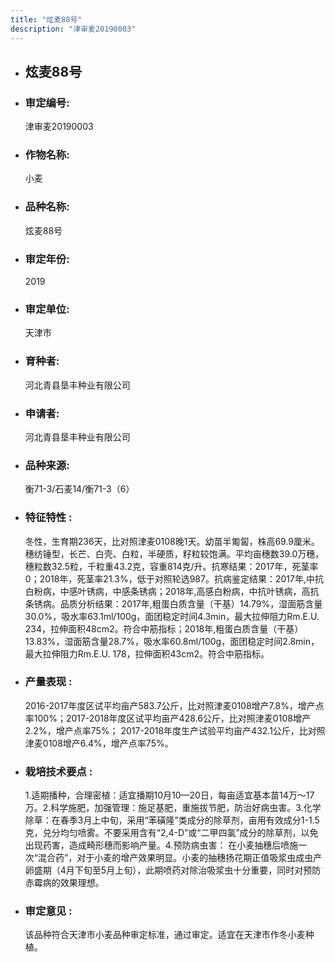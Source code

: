 ```yaml
---
title: "炫麦88号"
description: "津审麦20190003"
---
```

* ## 炫麦88号
* ###  审定编号:  
   津审麦20190003

*  ### 作物名称:  
   小麦

*   ###  品种名称: 
    炫麦88号

*   ### 审定年份: 
    2019

*   ### 审定单位:  
    天津市

*   ### 育种者:  
    河北青县垦丰种业有限公司

*   ### 申请者:  
    河北青县垦丰种业有限公司

*   ### 品种来源:  
    衡71-3/石麦14/衡71-3（6）

*   ### 特征特性 : 
    冬性，生育期236天，比对照津麦0108晚1天。幼苗半匍匐，株高69.9厘米。穗纺锤型，长芒、白壳、白粒，半硬质，籽粒较饱满。平均亩穗数39.0万穗，穗粒数32.5粒，千粒重43.2克，容重814克/升。抗寒结果：2017年，死茎率0；2018年，死茎率21.3%，低于对照轮选987。抗病鉴定结果：2017年,中抗白粉病，中感叶锈病，中感条锈病；2018年,高感白粉病，中抗叶锈病，高抗条锈病。品质分析结果：2017年,粗蛋白质含量（干基）14.79%，湿面筋含量30.0%，吸水率63.1ml/100g，面团稳定时间4.3min，最大拉伸阻力Rm.E.U. 234，拉伸面积48cm2。符合中筋指标；2018年,粗蛋白质含量（干基）13.83%，湿面筋含量28.7%，吸水率60.8ml/100g，面团稳定时间2.8min，最大拉伸阻力Rm.E.U. 178，拉伸面积43cm2。符合中筋指标。

*   ### 产量表现 : 
    2016-2017年度区试平均亩产583.7公斤，比对照津麦0108增产7.8%，增产点率100%；2017-2018年度区试平均亩产428.6公斤，比对照津麦0108增产2.2%，增产点率75%； 2017-2018年度生产试验平均亩产432.1公斤，比对照津麦0108增产6.4%，增产点率75%。

*   ### 栽培技术要点 : 
    1.适期播种，合理密植：适宜播期10月10—20日，每亩适宜基本苗14万～17万。2.科学施肥，加强管理：施足基肥，重施拔节肥，防治好病虫害。3.化学除草：在春季3月上中旬，采用“苯磺隆”类成分的除草剂，亩用有效成分1-1.5克，兑分均匀喷雾。不要采用含有“2,4-D”或“二甲四氯”成分的除草剂，以免出现药害，造成畸形穗而影响产量。4.预防病虫害： 在小麦抽穗后喷施一次“混合药”，对于小麦的增产效果明显。小麦的抽穗扬花期正值吸浆虫成虫产卵盛期（4月下旬至5月上旬），此期喷药对除治吸浆虫十分重要，同时对预防赤霉病的效果理想。

*   ### 审定意见 : 
    该品种符合天津市小麦品种审定标准，通过审定。适宜在天津市作冬小麦种植。
